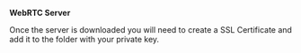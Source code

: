 **WebRTC Server**

Once the server is downloaded you will need to create a SSL Certificate and add it to the folder with your private key.
